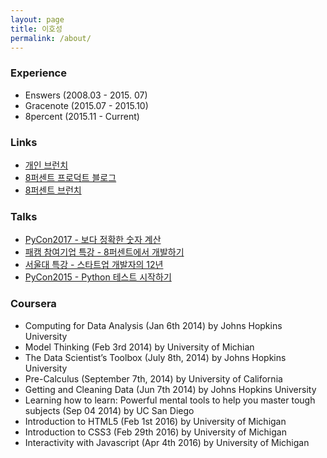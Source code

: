 ```yaml
---
layout: page
title: 이호성
permalink: /about/
---
```


### Experience

* Enswers  (2008.03 - 2015. 07)
* Gracenote (2015.07 - 2015.10)
* 8percent (2015.11 - Current)

### Links

* [개인 브런치](https://brunch.co.kr/@leehosung)
* [8퍼센트 프로덕트 블로그](https://8percent.github.io)
* [8퍼센트 브런치](https://brunch.co.kr/magazine/8percent)

### Talks

* [PyCon2017 - 보다 정확한 숫자 계산](http://slides.com/hosunglee-1/deck-10#/)
* [패캠 참여기업 특강 - 8퍼센트에서 개발하기](http://slides.com/hosunglee-1/deck-1-2-3-4-7#/)
* [서울대 특강 - 스타트업 개발자의 12년](http://slides.com/hosunglee-1/deck-1-2-3-6#/)
* [PyCon2015 - Python 테스트 시작하기](http://slides.com/hosunglee-1/deck#/)

### Coursera

* Computing for Data Analysis (Jan 6th 2014) by Johns Hopkins University
* Model Thinking (Feb 3rd 2014) by University of Michian
* The Data Scientist’s Toolbox (July 8th, 2014) by Johns Hopkins University
* Pre-Calculus (September 7th, 2014) by University of California
* Getting and Cleaning Data (Jun 7th 2014) by Johns Hopkins University
* Learning how to learn: Powerful mental tools to help you master tough subjects (Sep 04 2014) by UC San Diego
* Introduction to HTML5 (Feb 1st 2016) by University of Michigan
* Introduction to CSS3 (Feb 29th 2016) by University of Michigan
* Interactivity with Javascript (Apr 4th 2016) by University of Michigan

